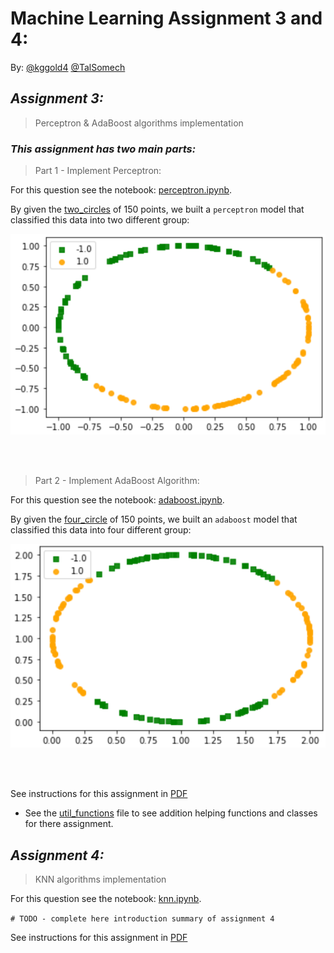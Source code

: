 # Machine Learning Assignment 3 and 4:

By:
[@kggold4](https://www.github.com/kggold4)
[@TalSomech](https://www.github.com/TalSomech)

## <i>Assignment 3:</i>

> Perceptron & AdaBoost algorithms implementation

### <i>This assignment has two main parts:</i>

> Part 1 - Implement Perceptron:

For this question see the notebook: [perceptron.ipynb](machine-learning-ex3/perceptron.ipynb).

By given the [two_circles](https://github.com/kggold4/machine-learning-ex3/blob/main/machine-learning-ex3/data/two_circle.txt) of 150 points, we built a ```perceptron``` model that classified this data into two different group:

![two_points](images/im1.png)

<br><br>

> Part 2 - Implement AdaBoost Algorithm:

For this question see the notebook: [adaboost.ipynb](machine-learning-ex3/adaboost.ipynb).

By given the [four_circle](https://github.com/kggold4/machine-learning-ex3/blob/main/machine-learning-ex3/data/four_circle.txt) of 150 points, we built an ```adaboost``` model that classified this data into four different group:

![four_points](images/im2.png)

<br><br>

See instructions for this assignment in [PDF](https://github.com/kggold4/machine-learning-ex3/blob/main/machine-learning-ex3/hw3%202022.pdf)

* See the [util_functions](machine-learning-ex3/util_functions.py) file to see addition helping functions and classes for there assignment.


## <i>Assignment 4:</i>

> KNN algorithms implementation

For this question see the notebook: [knn.ipynb](machine-learning-ex4/knn.ipynb).

```# TODO - complete here introduction summary of assignment 4```

See instructions for this assignment in [PDF](https://github.com/kggold4/machine-learning-ex3/blob/main/machine-learning-ex4/hw4%202022.pdf)
